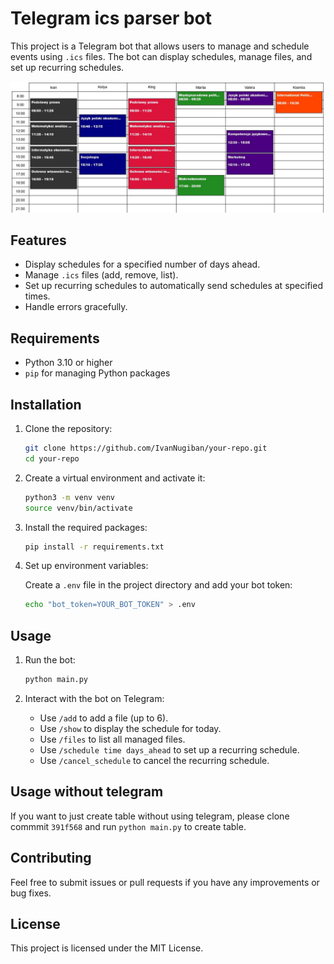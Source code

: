 # Telegram ics parser bot

This project is a Telegram bot that allows users to manage and schedule events using `.ics` files. The bot can display schedules, manage files, and set up recurring schedules.

![Example](resources/schedule_example.jpeg)

## Features

- Display schedules for a specified number of days ahead.
- Manage `.ics` files (add, remove, list).
- Set up recurring schedules to automatically send schedules at specified times.
- Handle errors gracefully.

## Requirements

- Python 3.10 or higher
- `pip` for managing Python packages

## Installation

1. Clone the repository:

    ```sh
    git clone https://github.com/IvanNugiban/your-repo.git
    cd your-repo
    ```

2. Create a virtual environment and activate it:

    ```sh
    python3 -m venv venv
    source venv/bin/activate
    ```

3. Install the required packages:

    ```sh
    pip install -r requirements.txt
    ```

4. Set up environment variables:

    Create a `.env` file in the project directory and add your bot token:

    ```sh
    echo "bot_token=YOUR_BOT_TOKEN" > .env
    ```

## Usage

1. Run the bot:

    ```sh
    python main.py
    ```

2. Interact with the bot on Telegram:
    - Use `/add` to add a file (up to 6). 
    - Use `/show` to display the schedule for today.
    - Use `/files` to list all managed files.
    - Use `/schedule time days_ahead` to set up a recurring schedule.
    - Use `/cancel_schedule` to cancel the recurring schedule.

## Usage without telegram

If you want to just create table without using telegram, please clone 
commmit `391f568` and run `python main.py` to create table.

## Contributing

Feel free to submit issues or pull requests if you have any improvements or bug fixes.

## License

This project is licensed under the MIT License.
```